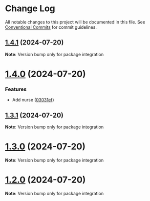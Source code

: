 # Change Log

All notable changes to this project will be documented in this file.
See [Conventional Commits](https://conventionalcommits.org) for commit guidelines.

## [1.4.1](https://github.com/Mayamee/lernarepo/compare/v1.4.0...v1.4.1) (2024-07-20)

**Note:** Version bump only for package integration





# [1.4.0](https://github.com/Mayamee/lernarepo/compare/v1.3.1...v1.4.0) (2024-07-20)


### Features

* Add nurse ([03031ef](https://github.com/Mayamee/lernarepo/commit/03031ef0915fbefc23bf1d2a0ab98155372e80b3))





## [1.3.1](https://github.com/Mayamee/lernarepo/compare/v1.3.0...v1.3.1) (2024-07-20)

**Note:** Version bump only for package integration





# [1.3.0](https://github.com/Mayamee/lernarepo/compare/v1.2.0...v1.3.0) (2024-07-20)

**Note:** Version bump only for package integration





# [1.2.0](https://github.com/Mayamee/lernarepo/compare/v1.1.0...v1.2.0) (2024-07-20)

**Note:** Version bump only for package integration
